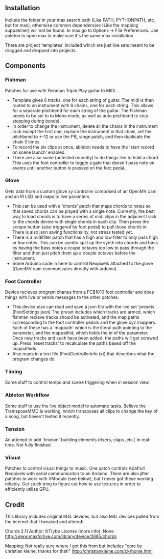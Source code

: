 
## Installation

Include the folder in your max search path (Like PATH, PYTHONPATH, etc. but for max), otherwise common dependencies (Like the mapping suppatcher) will not be found. In max go to Options -> File Preferences. Use ableton to open max to make sure it's the same max installation. 

There are project 'templates' included which are just live sets meant to be dragged and dropped into projects.

## Components

### Fishman

Patches for use with Fishman Triple Play guitar to MIDI.  

* Template gives 6 tracks, one for each string of guitar. The midi is then routed to an instrument with 6 chains, one for each string. This allows for a separate pitchbend for each string of the guitar. The Fishman needs to be set to to Mono mode, as well as auto pitchbend to stop stepping during bends). 
* In order to change the instrument, delete all the chains in the instrument rack except the first one, replace the instrument in that chain, set the pitchbend to +-12 or use the PB_range patch, and then duplicate the chain 5 times. 
* To record the six clips at once, ableton needs to have the 'start record on scene launch' enabled. 
* There are also some (untested recently) to do things like to hold a chord. This uses the foot controller to toggle a gate that doesn't pass note on events until another button is pressed on the foot pedal.

### Glove

Gets data from a custom glove xy controller comprised of an OpenMV cam and an IR LED and maps to live paramters. 


* This can be used with a 'chords' patch that maps chords to notes so that saved chords can be played with a single note. Currently, the best way to load chords is to have a series of midi clips in the adjacent track to the chords device with single chords in each clip. Then press the scrape button (also triggered by foot pedal) to pull those chords in. There is also json saving functionality, not stress tested yet. 
* There is a midifilter patch that has a high and low filter to only pass high or low notes. This can be usedto split up the synth into chords and bass by having the bass notes a coupe octaves too low to pass through the filter and then just pitch them up a couple octaves before the instrument.
* Some Arduino code in here to control Neopixels attached to the glove (OpenMV cam communicates directly with arduino).

### Foot Controller

Device recieves program chanes from a FCB1010 foot controller and does things with live or sends messages to the other patches. 

* This device also can read and save a json file with the live set 'presets' (FootSettings.json) The preset includes which tracks are armed, which fishman recieve tracks should be activated, and the map paths corresponding to the foot controller pedals and the glove xyz mappers. Each of these has a 'mappath' which is the literal path pointing to the parameter, and the mappathid, which holds the id of the parameter. Once new tracks and such have been added, the paths will get screwed up. Press 'reset tracks' to recalculate the paths based off the mappathids. 
* Also reads in a text file (FootControllerinfo.txt) that describes what the program changes do. 

### Timing 

Some stuff to control tempo and scene triggering when in session view. 

### Ableton Workflow 

Some stuff to use the live object model to automate tasks. Believe the TramsposeMMC is working, which transposes all clips to change the key of a song, but haven't tested it recently. 

### Tension

An attempt to add 'tesnion' building elements (risers, claps ,etc.) in real-time. Not fully finished.

### Visual

Patches to control visual things to music. One patch controls Adafruit Neopixels with serial communicaiton to an Arduino. There are also jitter patches to work with VModule (see below), but I never got these working reliably. Got stuck tring to figure out how to use textures in order to efficiently utilize GPU.

## Credit

This library includes original M4L devices, but also M4L devices pulled from the internet that I tweaked and altered: 

Chords 2.11
Author:	lilTrybe
License (more info):	None
http://www.maxforlive.com/library/device/2885/chords


Mapping: Not really sure where I got this from but includes "core by christian kleine, thanks for that!"
http://christiankleine.com/ck/home.html
